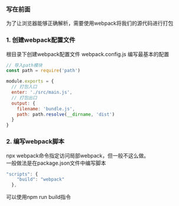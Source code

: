 ### 写在前面
为了让浏览器能够正确解析，需要使用webpack将我们的源代码进行打包
### 1. 创建webpack配置文件
根目录下创建webpack配置文件 webpack.config.js 编写最基本的配置
```js
// 导入path模块
const path = require('path')

module.exports = {
  // 打包入口
  enter: './src/main.js',
  // 打包出口
  output: {
    filename: 'bundle.js',
    path: path.resolve(__dirname, 'dist')
  }
}
```
### 2. 编写webpack脚本
npx webpack命令指定访问局部webpack，但一般不这么做。  
一般做法是在package.json文件中编写脚本
```js
"scripts": {
    "build": "webpack"
  },
```
可以使用npm run build指令